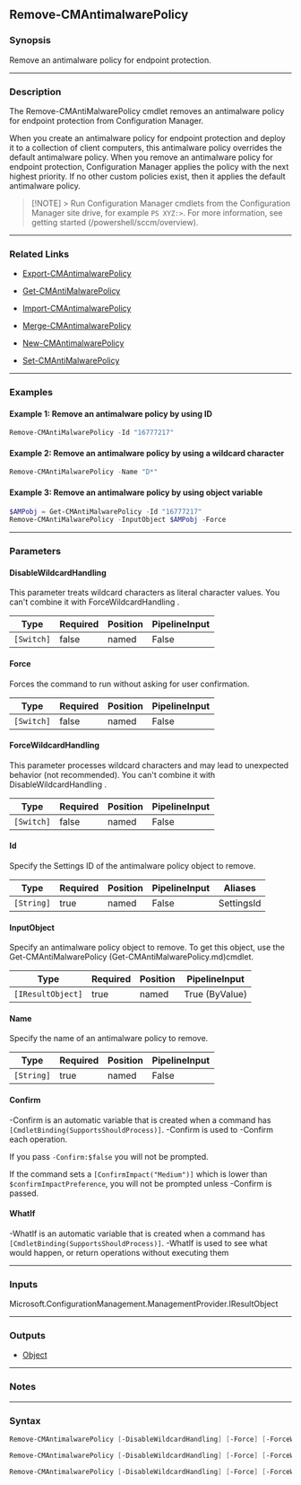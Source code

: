 Remove-CMAntimalwarePolicy
--------------------------




### Synopsis
Remove an antimalware policy for endpoint protection.



---


### Description

The Remove-CMAntiMalwarePolicy cmdlet removes an antimalware policy for endpoint protection from Configuration Manager.



When you create an antimalware policy for endpoint protection and deploy it to a collection of client computers, this antimalware policy overrides the default antimalware policy. When you remove an antimalware policy for endpoint protection, Configuration Manager applies the policy with the next highest priority. If no other custom policies exist, then it applies the default antimalware policy.



> [!NOTE] > Run Configuration Manager cmdlets from the Configuration Manager site drive, for example `PS XYZ:>`. For more information, see getting started (/powershell/sccm/overview).



---


### Related Links
* [Export-CMAntimalwarePolicy](Export-CMAntimalwarePolicy)



* [Get-CMAntiMalwarePolicy](Get-CMAntiMalwarePolicy)



* [Import-CMAntimalwarePolicy](Import-CMAntimalwarePolicy)



* [Merge-CMAntimalwarePolicy](Merge-CMAntimalwarePolicy)



* [New-CMAntimalwarePolicy](New-CMAntimalwarePolicy)



* [Set-CMAntiMalwarePolicy](Set-CMAntiMalwarePolicy)





---


### Examples
#### Example 1: Remove an antimalware policy by using ID
```PowerShell
Remove-CMAntiMalwarePolicy -Id "16777217"
```

#### Example 2: Remove an antimalware policy by using a wildcard character
```PowerShell
Remove-CMAntiMalwarePolicy -Name "D*"
```

#### Example 3: Remove an antimalware policy by using object variable
```PowerShell
$AMPobj = Get-CMAntiMalwarePolicy -Id "16777217"
Remove-CMAntiMalwarePolicy -InputObject $AMPobj -Force
```



---


### Parameters
#### **DisableWildcardHandling**

This parameter treats wildcard characters as literal character values. You can't combine it with ForceWildcardHandling .






|Type      |Required|Position|PipelineInput|
|----------|--------|--------|-------------|
|`[Switch]`|false   |named   |False        |



#### **Force**

Forces the command to run without asking for user confirmation.






|Type      |Required|Position|PipelineInput|
|----------|--------|--------|-------------|
|`[Switch]`|false   |named   |False        |



#### **ForceWildcardHandling**

This parameter processes wildcard characters and may lead to unexpected behavior (not recommended). You can't combine it with DisableWildcardHandling .






|Type      |Required|Position|PipelineInput|
|----------|--------|--------|-------------|
|`[Switch]`|false   |named   |False        |



#### **Id**

Specify the Settings ID of the antimalware policy object to remove.






|Type      |Required|Position|PipelineInput|Aliases   |
|----------|--------|--------|-------------|----------|
|`[String]`|true    |named   |False        |SettingsId|



#### **InputObject**

Specify an antimalware policy object to remove. To get this object, use the Get-CMAntiMalwarePolicy (Get-CMAntiMalwarePolicy.md)cmdlet.






|Type             |Required|Position|PipelineInput |
|-----------------|--------|--------|--------------|
|`[IResultObject]`|true    |named   |True (ByValue)|



#### **Name**

Specify the name of an antimalware policy to remove.






|Type      |Required|Position|PipelineInput|
|----------|--------|--------|-------------|
|`[String]`|true    |named   |False        |



#### **Confirm**
-Confirm is an automatic variable that is created when a command has ```[CmdletBinding(SupportsShouldProcess)]```.
-Confirm is used to -Confirm each operation.

If you pass ```-Confirm:$false``` you will not be prompted.


If the command sets a ```[ConfirmImpact("Medium")]``` which is lower than ```$confirmImpactPreference```, you will not be prompted unless -Confirm is passed.

#### **WhatIf**
-WhatIf is an automatic variable that is created when a command has ```[CmdletBinding(SupportsShouldProcess)]```.
-WhatIf is used to see what would happen, or return operations without executing them


---


### Inputs
Microsoft.ConfigurationManagement.ManagementProvider.IResultObject





---


### Outputs
* [Object](https://learn.microsoft.com/en-us/dotnet/api/System.Object)






---


### Notes




---


### Syntax
```PowerShell
Remove-CMAntimalwarePolicy [-DisableWildcardHandling] [-Force] [-ForceWildcardHandling] -Id <String> [-Confirm] [-WhatIf] [<CommonParameters>]
```
```PowerShell
Remove-CMAntimalwarePolicy [-DisableWildcardHandling] [-Force] [-ForceWildcardHandling] -InputObject <IResultObject> [-Confirm] [-WhatIf] [<CommonParameters>]
```
```PowerShell
Remove-CMAntimalwarePolicy [-DisableWildcardHandling] [-Force] [-ForceWildcardHandling] -Name <String> [-Confirm] [-WhatIf] [<CommonParameters>]
```
